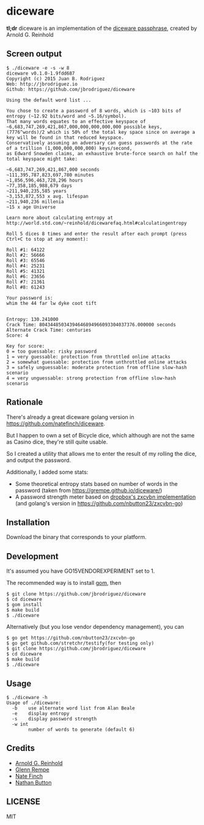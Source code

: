 diceware
========

**tl;dr** diceware is an implementation of the [diceware passphrase](http://world.std.com/~reinhold/diceware.html), created by Arnold G. Reinhold

## Screen output
```
$ ./diceware -e -s -w 8
diceware v0.1.0-1.9fdd687
Copyright (c) 2015 Juan B. Rodriguez
Web: http://jbrodriguez.io
Github: https://github.com/jbrodriguez/diceware

Using the default word list ...

You chose to create a password of 8 words, which is ~103 bits of entropy (~12.92 bits/word and ~5.16/symbol).
That many words equates to an effective keyspace of ~6,683,747,269,421,867,000,000,000,000,000 possible keys,
(7776^words)/2 which is 50% of the total key space since on average a key will be found in that reduced keyspace.
Conservatively assuming an adversary can guess passwords at the rate of a trillion (1,000,000,000,000) keys/second,
as Edward Snowden claims, an exhaustive brute-force search on half the total keyspace might take:

~6,683,747,269,421,867,000 seconds
~111,395,787,823,697,780 minutes
~1,856,596,463,728,296 hours
~77,358,185,988,679 days
~211,940,235,585 years
~3,153,872,553 x avg. lifespan
~211,940,236 millenia
~15 x age Universe

Learn more about calculating entropy at http://world.std.com/~reinhold/dicewarefaq.html#calculatingentropy

Roll 5 dices 8 times and enter the result after each prompt (press Ctrl+C to stop at any moment):

Roll #1: 64122
Roll #2: 56666
Roll #3: 65546
Roll #4: 25231
Roll #5: 41321
Roll #6: 23656
Roll #7: 21361
Roll #8: 61243

Your password is:
whim the 44 far lw dyke coot tift


Entropy: 130.241000
Crack Time: 80434485034394646894966093304037376.000000 seconds
Alternate Crack Time: centuries
Score: 4

Key for score:
0 = too guessable: risky password
1 = very guessable: protection from throttled online attacks
2 = somewhat guessable: protection from unthrottled online attacks
3 = safely unguessable: moderate protection from offline slow-hash scenario
4 = very unguessable: strong protection from offline slow-hash scenario
```

## Rationale
There's already a great diceware golang version in https://github.com/natefinch/diceware.

But I happen to own a set of Bicycle dice, which although are not the same as Casino dice, they're still quite usable.

So I created a utility that allows me to enter the result of my rolling the dice, and output the  password.

Additionally, I added some stats:
- Some theoretical entropy stats based on number of words in the password (taken from https://grempe.github.io/diceware/)
- A password strength meter based on [dropbox's zxcvbn implementation](https://github.com/dropbox/zxcvbn) (and golang's version in https://github.com/nbutton23/zxcvbn-go)

## Installation
Download the binary that corresponds to your platform.

## Development
It's assumed you have GO15VENDOREXPERIMENT set to 1.

The recommended way is to install [gom](https://github.com/mattn/gom), then

```
$ git clone https://github.com/jbrodriguez/diceware
$ cd diceware
$ gom install
$ make build
$ ./diceware
```

Alternatively (but you lose vendor dependency management), you can

```
$ go get https://github.com/nbutton23/zxcvbn-go
$ go get github.com/stretchr/testify(for testing only)
$ git clone https://github.com/jbrodriguez/diceware
$ cd diceware
$ make build
$ ./diceware
```

## Usage
```
$ ./diceware -h
Usage of ./diceware:
  -b    use alternate word list from Alan Beale
  -e    display entropy
  -s    display password strength
  -w int
        number of words to generate (default 6)
```

## Credits
- [Arnold G. Reinhold](http://world.std.com/~reinhold/diceware.html)
- [Glenn Rempe](https://github.com/grempe/diceware)
- [Nate Finch](https://github.com/natefinch/diceware)
- [Nathan Button](https://github.com/natefinch/diceware)

## LICENSE
MIT
